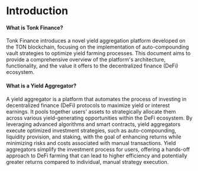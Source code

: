 # Introduction

#### What is Tonk Finance?

Tonk Finance introduces a novel yield aggregation platform developed on the TON blockchain, focusing on the implementation of auto-compounding vault strategies to optimize yield farming processes. This document aims to provide a comprehensive overview of the platform's architecture, functionality, and the value it offers to the decentralized finance (DeFi) ecosystem.

#### **What is a Yield Aggregator?**

A yield aggregator is a platform that automates the process of investing in decentralized finance (DeFi) protocols to maximize yield or interest earnings. It pools together users' assets to strategically allocate them across various yield-generating opportunities within the DeFi ecosystem. By leveraging advanced algorithms and smart contracts, yield aggregators execute optimized investment strategies, such as auto-compounding, liquidity provision, and staking, with the goal of enhancing returns while minimizing risks and costs associated with manual transactions. Yield aggregators simplify the investment process for users, offering a hands-off approach to DeFi farming that can lead to higher efficiency and potentially greater returns compared to individual, manual strategy execution.
